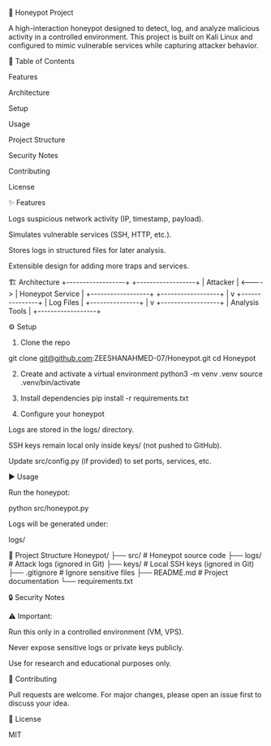 🐝 Honeypot Project

A high-interaction honeypot designed to detect, log, and analyze malicious activity in a controlled environment.
This project is built on Kali Linux and configured to mimic vulnerable services while capturing attacker behavior.

📖 Table of Contents

Features

Architecture

Setup

Usage

Project Structure

Security Notes

Contributing

License

✨ Features

Logs suspicious network activity (IP, timestamp, payload).

Simulates vulnerable services (SSH, HTTP, etc.).

Stores logs in structured files for later analysis.

Extensible design for adding more traps and services.

🏗 Architecture
+------------------+        +------------------+
|   Attacker       | <----> | Honeypot Service |
+------------------+        +------------------+
                                   |
                                   v
                           +---------------+
                           |   Log Files   |
                           +---------------+
                                   |
                                   v
                           +------------------+
                           | Analysis Tools   |
                           +------------------+

⚙️ Setup
1. Clone the repo

git clone git@github.com:ZEESHANAHMED-07/Honeypot.git
cd Honeypot

2. Create and activate a virtual environment
python3 -m venv .venv
source .venv/bin/activate

3. Install dependencies
pip install -r requirements.txt

4. Configure your honeypot

Logs are stored in the logs/ directory.

SSH keys remain local only inside keys/ (not pushed to GitHub).

Update src/config.py (if provided) to set ports, services, etc.

▶️ Usage

Run the honeypot:

python src/honeypot.py


Logs will be generated under:

logs/

📂 Project Structure
Honeypot/
├── src/            # Honeypot source code
├── logs/           # Attack logs (ignored in Git)
├── keys/           # Local SSH keys (ignored in Git)
├── .gitignore      # Ignore sensitive files
├── README.md       # Project documentation
└── requirements.txt

🔒 Security Notes

⚠️ Important:

Run this only in a controlled environment (VM, VPS).

Never expose sensitive logs or private keys publicly.

Use for research and educational purposes only.

🤝 Contributing

Pull requests are welcome. For major changes, please open an issue first to discuss your idea.

📜 License

MIT
